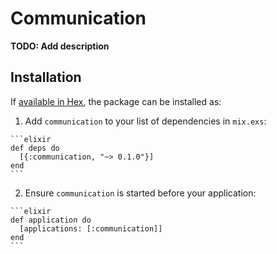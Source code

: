 # Communication

**TODO: Add description**

## Installation

If [available in Hex](https://hex.pm/docs/publish), the package can be installed as:

  1. Add `communication` to your list of dependencies in `mix.exs`:

    ```elixir
    def deps do
      [{:communication, "~> 0.1.0"}]
    end
    ```

  2. Ensure `communication` is started before your application:

    ```elixir
    def application do
      [applications: [:communication]]
    end
    ```


